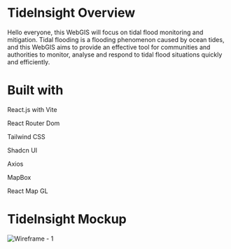 # TideInsight Overview
Hello everyone, this WebGIS will focus on tidal flood monitoring and mitigation. Tidal flooding is a flooding phenomenon caused by ocean tides, and this WebGIS aims to provide an effective tool for communities and authorities to monitor, analyse and respond to tidal flood situations quickly and efficiently.

# Built with
React.js with Vite

React Router Dom

Tailwind CSS

Shadcn UI

Axios

MapBox

React Map GL

# TideInsight Mockup
![Wireframe - 1](https://github.com/Gerardusdavidbayuaji/Webgis-TideInsight/assets/142146086/aaa52f91-321b-4ae6-82a8-29c463481991)
